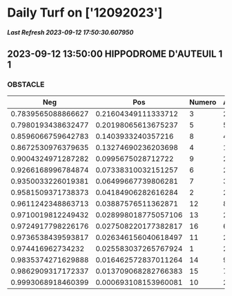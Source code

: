 # Daily Turf on ['12092023']
##### Last Refresh 2023-09-12 17:50:30.607950

## 2023-09-12 13:50:00 HIPPODROME D'AUTEUIL 1 1
### OBSTACLE

| Neg  | Pos  | Numero  | Arrived |
|------|------|---------|---------|
| 0.7839565088866627 | 0.21604349111333712 | 3 | 20.0 |
| 0.7980193438632477 | 0.20198065613675237 | 5 | 5.0 |
| 0.8596066759642783 | 0.1403933240357216 | 8 | 4.0 |
| 0.8672530976379635 | 0.13274690236203698 | 4 | 1.0 |
| 0.9004324971287282 | 0.0995675028712722 | 9 | 2.0 |
| 0.9266168996784874 | 0.07338310032151257 | 6 | 20.0 |
| 0.9350033226019381 | 0.06499667739806281 | 7 | 3.0 |
| 0.9581509371738373 | 0.04184906282616284 | 2 | 20.0 |
| 0.9611242348863713 | 0.03887576511362871 | 12 | 8.0 |
| 0.9710019812249432 | 0.028998018775057106 | 13 | 20.0 |
| 0.9724917798226176 | 0.027508220177382817 | 16 | 6.0 |
| 0.9736538439593817 | 0.026346156040618497 | 11 | 20.0 |
| 0.974416962734232 | 0.025583037265767924 | 1 | 20.0 |
| 0.9835374271629888 | 0.016462572837011264 | 14 | 9.0 |
| 0.9862909317172337 | 0.013709068282766383 | 15 | 7.0 |
| 0.9993068918460399 | 0.000693108153960081 | 10 | 20.0 |
